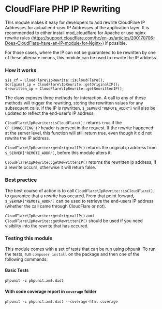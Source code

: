 # CloudFlare PHP IP Rewriting 

This module makes it easy for developers to add rewrite CloudFlare IP Addresses for actual end-user IP Addresses at the application layer. It is recommended to either install mod_cloudflare for Apache or use nginx rewrite rules (https://support.cloudflare.com/hc/en-us/articles/200170706-Does-CloudFlare-have-an-IP-module-for-Nginx-) if possible.

For those cases, where the IP can not be guaranteed to be rewritten by one of these alternate means, this module can be used to rewrite the IP address.

### How it works
    
    $is_cf = CloudFlare\IpRewrite::isCloudFlare();
    $original_ip = CloudFlare\IpRewrite::getOriginalIP();
    $rewritten_ip = CloudFlare\IpRewrite::getRewrittenIP();
    
The class exposes three methods for interaction. A call to any of these methods will trigger the rewriting, storing the rewritten values for any subsequent calls. If the IP is rewritten, `$_SERVER["REMOTE_ADDR"]` will also be updated to reflect the end-user's IP address.

`CloudFlare\IpRewrite::isCloudFlare();` returns `true` if the `CF_CONNECTING_IP` header is present in the request. If the rewrite happened at the server level, this function will still return true, even though it did not rewrite the IP address.

`CloudFlare\IpRewrite::getOriginalIP()` returns the original ip address from `$_SERVER["REMOTE_ADDR"]`, before this module alters it.

`CloudFlare\IpRewrite::getRewrittenIP()` returns the rewritten ip address, if a rewrite occurs, otherwise it will return false.

### Best practice

The best course of action is to call `CloudFlare\IpRewrite::isCloudFlare();` to guarantee that a rewrite has occured. From that point forward, `$_SERVER["REMOTE_ADDR"]` can be used to retrieve the end-users IP address (whether the call came through CloudFlare or not).

`CloudFlare\IpRewrite::getOriginalIP()` and `CloudFlare\IpRewrite::getRewrittenIP()` should be used if you need visibility into the rewrite that has occured.

### Testing this module

This module comes with a set of tests that can be run using phpunit. To run the tests, run `composer install` on the package and then one of the following commands:

#### Basic Tests

    phpunit -c phpunit.xml.dist
    
#### With code coverage report in `coverage` folder

    phpunit -c phpunit.xml.dist --coverage-html coverage

